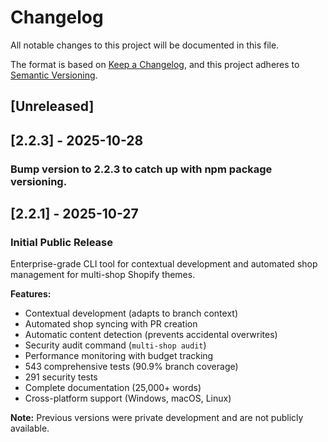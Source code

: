 # Changelog

All notable changes to this project will be documented in this file.

The format is based on [Keep a Changelog](https://keepachangelog.com/en/1.1.0/),
and this project adheres to
[Semantic Versioning](https://semver.org/spec/v2.0.0.html).

## [Unreleased]

## [2.2.3] - 2025-10-28

### Bump version to 2.2.3 to catch up with npm package versioning.

## [2.2.1] - 2025-10-27

### Initial Public Release

Enterprise-grade CLI tool for contextual development and automated shop
management for multi-shop Shopify themes.

**Features:**

- Contextual development (adapts to branch context)
- Automated shop syncing with PR creation
- Automatic content detection (prevents accidental overwrites)
- Security audit command (`multi-shop audit`)
- Performance monitoring with budget tracking
- 543 comprehensive tests (90.9% branch coverage)
- 291 security tests
- Complete documentation (25,000+ words)
- Cross-platform support (Windows, macOS, Linux)

**Note:** Previous versions were private development and are not publicly
available.
